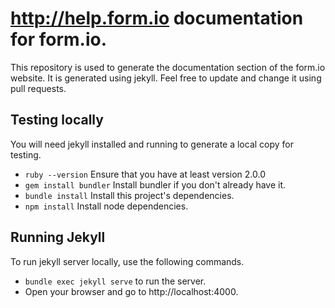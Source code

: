 http://help.form.io documentation for form.io.
==============================================
This repository is used to generate the documentation section of the form.io website. It is generated using jekyll. Feel free to update and change it using pull requests.

Testing locally
---------------
You will need jekyll installed and running to generate a local copy for testing.

  - ```ruby --version``` Ensure that you have at least version 2.0.0
  - ```gem install bundler``` Install bundler if you don't already have it.
  - ```bundle install``` Install this project's dependencies.
  - ```npm install``` Install node dependencies.
  
Running Jekyll
--------------
To run jekyll server locally, use the following commands.

  - ```bundle exec jekyll serve``` to run the server.
  - Open your browser and go to http://localhost:4000.
  